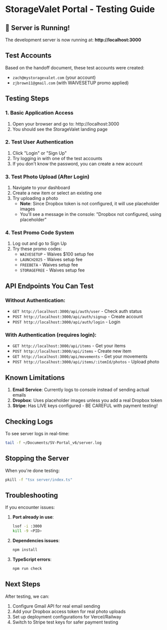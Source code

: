 # StorageValet Portal - Testing Guide

## 🚀 Server is Running!

The development server is now running at: **http://localhost:3000**

## Test Accounts

Based on the handoff document, these test accounts were created:

- `zach@mystoragevalet.com` (your account)
- `zjbrown11@gmail.com` (with WAIVESETUP promo applied)

## Testing Steps

### 1. Basic Application Access

1. Open your browser and go to: http://localhost:3000
2. You should see the StorageValet landing page

### 2. Test User Authentication

1. Click "Login" or "Sign Up"
2. Try logging in with one of the test accounts
3. If you don't know the password, you can create a new account

### 3. Test Photo Upload (After Login)

1. Navigate to your dashboard
2. Create a new item or select an existing one
3. Try uploading a photo
   - **Note**: Since Dropbox token is not configured, it will use placeholder images
   - You'll see a message in the console: "Dropbox not configured, using placeholder"

### 4. Test Promo Code System

1. Log out and go to Sign Up
2. Try these promo codes:
   - `WAIVESETUP` - Waives $100 setup fee
   - `LAUNCH2025` - Waives setup fee
   - `FREEBETA` - Waives setup fee
   - `STORAGEFREE` - Waives setup fee

## API Endpoints You Can Test

### Without Authentication:

- `GET http://localhost:3000/api/auth/user` - Check auth status
- `POST http://localhost:3000/api/auth/signup` - Create account
- `POST http://localhost:3000/api/auth/login` - Login

### With Authentication (requires login):

- `GET http://localhost:3000/api/items` - Get your items
- `POST http://localhost:3000/api/items` - Create new item
- `GET http://localhost:3000/api/movements` - Get your movements
- `POST http://localhost:3000/api/items/:itemId/photos` - Upload photo

## Known Limitations

1. **Email Service**: Currently logs to console instead of sending actual emails
2. **Dropbox**: Uses placeholder images unless you add a real Dropbox token
3. **Stripe**: Has LIVE keys configured - BE CAREFUL with payment testing!

## Checking Logs

To see server logs in real-time:

```bash
tail -f ~/Documents/SV-Portal_v6/server.log
```

## Stopping the Server

When you're done testing:

```bash
pkill -f "tsx server/index.ts"
```

## Troubleshooting

If you encounter issues:

1. **Port already in use**:

   ```bash
   lsof -i :3000
   kill -9 <PID>
   ```

2. **Dependencies issues**:

   ```bash
   npm install
   ```

3. **TypeScript errors**:
   ```bash
   npm run check
   ```

## Next Steps

After testing, we can:

1. Configure Gmail API for real email sending
2. Add your Dropbox access token for real photo uploads
3. Set up deployment configurations for Vercel/Railway
4. Switch to Stripe test keys for safer payment testing
